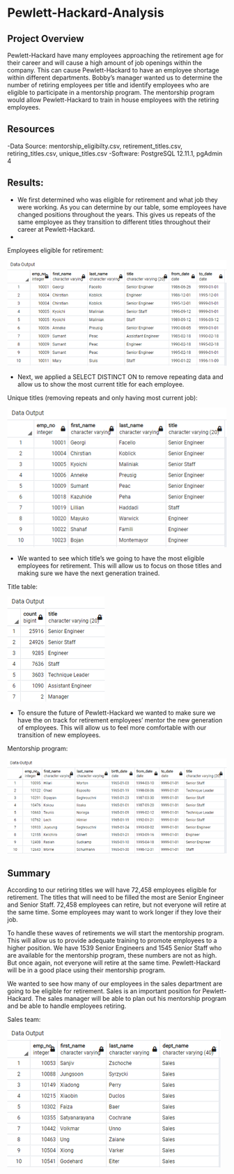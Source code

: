 # Pewlett-Hackard-Analysis

## Project Overview
Pewlett-Hackard have many employees approaching the retirement age for their career and will cause a high amount of job openings within the company. This can cause Pewlett-Hackard to have an employee shortage within different departments. Bobby’s manager wanted us to determine the number of retiring employees per title and identify employees who are eligible to participate in a mentorship program. The mentorship program would allow Pewlett-Hackard to train in house employees with the retiring employees. 
## Resources
-Data Source: mentorship_eligibilty.csv, retirement_titles.csv, retiring_titles.csv, unique_titles.csv
-Software: PostgreSQL 12.11.1, pgAdmin 4
	
## Results:

- We first determined who was eligible for retirement and what job they were working. As you can determine by our table, some employees have changed positions throughout the years. This gives us repeats of the same employee as they transition to different titles throughout their career at Pewlett-Hackard.
- 
Employees eligible for retirement: 

![Retirement-Titles]( https://github.com/NickFoley47/Pewlett-Hackard-Analysis/blob/main/Pics%20of%20Data/Retirement-Titles.PNG)


- Next, we applied a SELECT DISTINCT ON to remove repeating data and allow us to show the most current title for each employee.

Unique titles (removing repeats and only having most current job):

![Uni-titles]( https://github.com/NickFoley47/Pewlett-Hackard-Analysis/blob/main/Pics%20of%20Data/Uni-titles.PNG)

- We wanted to see which title’s we going to have the most eligible employees for retirement. This will allow us to focus on those titles and making sure we have the next generation trained.

Title table: 

![Title-ret](https://github.com/NickFoley47/Pewlett-Hackard-Analysis/blob/main/Pics%20of%20Data/Title-ret.PNG)

- To ensure the future of Pewlett-Hackard we wanted to make sure we have the on track for retirement employees’ mentor the new generation of employees. This will allow us to feel more comfortable with  our transition of new employees.

Mentorship program: 

![Employees-mentor]( https://github.com/NickFoley47/Pewlett-Hackard-Analysis/blob/main/Pics%20of%20Data/Employees-mentor.PNG)

## Summary
According to our retiring titles we will have 72,458 employees eligible for retirement. The titles that will need to be filled the most are Senior Engineer and Senior Staff. 72,458 employees can retire, but not everyone will retire at the same time. Some employees may want to work longer if they love their job. 

To handle these waves of retirements we will start the mentorship program. This will allow us to provide adequate training to promote employees to a higher position. We have 1539 Senior Engineers and 1545 Senior Staff who are available for the mentorship program, these numbers are not as high. But once again, not everyone will retire at the same time. Pewlett-Hackard will be in a good place using their mentorship program. 

We wanted to see how many of our employees in the sales department are going to be eligible for retirement. Sales is an important position for Pewlett-Hackard. The sales manager will be able to plan out his mentorship program and be able to handle employees retiring. 

Sales team:

![Sales-ret]( https://github.com/NickFoley47/Pewlett-Hackard-Analysis/blob/main/Pics%20of%20Data/Sales-ret.PNG)
